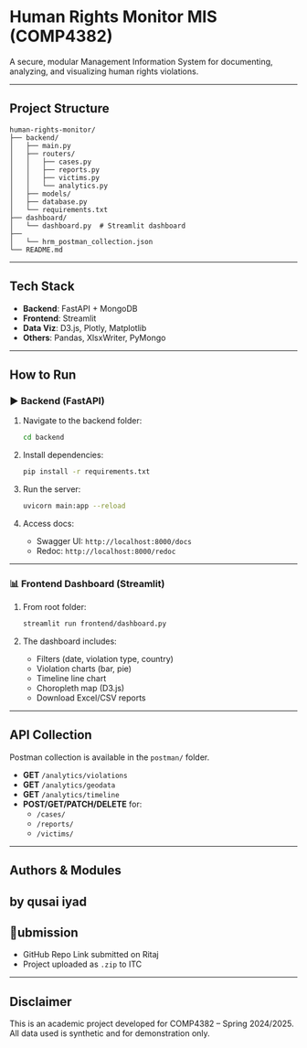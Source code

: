 
#  Human Rights Monitor MIS (COMP4382)

A secure, modular Management Information System for documenting, analyzing, and visualizing human rights violations.

---

##  Project Structure

```
human-rights-monitor/
├── backend/
│   ├── main.py
│   ├── routers/
│   │   ├── cases.py
│   │   ├── reports.py
│   │   ├── victims.py
│   │   └── analytics.py
│   ├── models/
│   ├── database.py
│   └── requirements.txt
├── dashboard/
│   └── dashboard.py  # Streamlit dashboard
├──
│   └── hrm_postman_collection.json
└── README.md
```

---

## Tech Stack

- **Backend**: FastAPI + MongoDB
- **Frontend**: Streamlit
- **Data Viz**: D3.js, Plotly, Matplotlib
- **Others**: Pandas, XlsxWriter, PyMongo

---

## How to Run

### ▶ Backend (FastAPI)

1. Navigate to the backend folder:
   ```bash
   cd backend
   ```

2. Install dependencies:
   ```bash
   pip install -r requirements.txt
   ```

3. Run the server:
   ```bash
   uvicorn main:app --reload
   ```

4. Access docs:
   - Swagger UI: `http://localhost:8000/docs`
   - Redoc: `http://localhost:8000/redoc`

---

### 📊 Frontend Dashboard (Streamlit)

1. From root folder:
   ```bash
   streamlit run frontend/dashboard.py
   ```

2. The dashboard includes:
   - Filters (date, violation type, country)
   - Violation charts (bar, pie)
   - Timeline line chart
   - Choropleth map (D3.js)
   - Download Excel/CSV reports

---

##  API Collection

Postman collection is available in the `postman/` folder.

- **GET** `/analytics/violations`
- **GET** `/analytics/geodata`
- **GET** `/analytics/timeline`
- **POST/GET/PATCH/DELETE** for:
  - `/cases/`
  - `/reports/`
  - `/victims/`

---

##  Authors & Modules

by qusai iyad
---

## 📅ubmission

- GitHub Repo Link submitted on Ritaj 
- Project uploaded as `.zip` to ITC 

---

##  Disclaimer

This is an academic project developed for COMP4382 – Spring 2024/2025.  
All data used is synthetic and for demonstration only.

